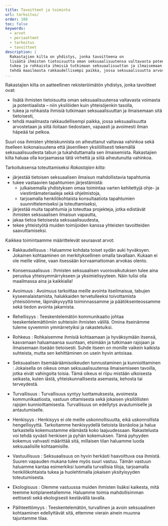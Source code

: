 ```yaml
---
title: Tavoitteet ja toiminta
url: tarkoitus/
order: 100
toc: false
keywords:
  - arvot
  - periaatteet
  - tarkoitus
  - tavoitteet
description: |
  Rakastajien kilta on yhdistys, jonka tavoitteena on
  lisäätä ihmisten tietoisuutta oman seksuaalisuutensa valtavasta potentiaalista,
  tukea ja rohkaista ihmisiä tutkimaan seksuaalisuuttan ja ilmaisemaan sitä tietoisesti sekä
  tehdä maailmasta rakkaudellisempi paikka, jossa seksuaalisuutta arvostetaan ja siitä iloitaan tiedostaen, vapaasti ja avoimesti ilman häpeää tai pelkoa.
...
```


Rakastajien kilta on aatteellinen rekisteröimätön yhdistys, jonka tavoitteet ovat:

- lisätä ihmisten tietoisuutta oman seksuaalisuutensa valtavasta voimasta ja potentiaalista – niin yksilöiden kuin yhteisöjenkin tasolla,
- tukea ja rohkaista ihmisiä tutkimaan seksuaalisuuttan ja ilmaisemaan sitä tietoisesti,
- tehdä maailmasta rakkaudellisempi paikka, jossa seksuaalisuutta arvostetaan ja siitä iloitaan tiedostaen, vapaasti ja avoimesti ilman häpeää tai pelkoa.

Suuri osa ihmisten yhteiskunnista on aiheuttanut valtavaa vahinkoa sekä itselleen kokonaisuutena että jäsenilleen yksilöllisesti tekemällä seksuaalisuudesta tabun ja tukahduttamalla sen ilmaisemista.
Rakastajien kilta haluaa olla korjaamassa tätä virhettä ja siitä aiheutunutta vahinkoa.

Tarkoituksensa toteuttamiseksi *Rakastajien kilta*:

- järjestää tietoisen seksuaalisen ilmaisun mahdollistavia tapahtumia
- tukee vastaavien tapahtumien järjestämistä:
  - julkaisemalla yhdistyksen omaa toimintaa varten kehitettyjä ohje- ja viestintämateriaaleja sekä ohjelmistoja,
  - tarjoamalla henkilökohtaista konsultaatiota tapahtumien suunnittelemiseksi ja toteuttamiseksi,
- järjestää muita tapahtumia ja toteuttaa projekteja, jotka edistävät ihmisten seksuaalisen ilmaisun vapautta,
- jakaa tietoa tietoisesta seksuaalisuudesta,
- tekee yhteistyötä muiden toimijoiden kanssa yhteisten tavoitteiden saavuttamiseksi.

Kaikkea toimintaamme määrittelevät seuraavat arvot:

- Rakkaudellisuus
: Haluamme kohdata toiset sydän auki hyväksyen. Jokainen kohtaaminen on merkityksellinen omalla tavallaan. Kukaan ei ole meille väline, vaan itsessään korvaamattoman arvokas olento.

- Konsensuaalisuus
: Ihmisten seksuaalisen vuorovaikutuksen tulee aina perustua yhteisymmärrykseen ja yksimielisyyteen. Näin tulisi olla maailmassa aina ja kaikkialla!

- Avoimuus
: Avoimuus tarkoittaa meille avointa itseilmaisua, tabujen kyseenalaistamista, halukkaiden tervetulleeksi toivottamista yhteisöömme, läpinäkyvyyttä toiminnassamme ja päätöksenteossamme sekä tiedon avointa jakamista.

- Rehellisyys
: Teeskentelemätön kommunikaatio johtaa teeskentelemättömiin suhteisiin ihmisten välillä. Omina itseinämme tuleme syvemmin ymmärretyiksi ja rakastetuiksi.

- Rohkeus
: Rohkaisemme ihmisiä kohtaamaan ja hyväksymään itsensä, kasvamaan haluamaansa suuntaan, etsimään ja tutkimaan rajojaan ja ilmaisemaan itseään tietoisesti. Suhde itseen on monille vaikein kaikista suhteista, mutta sen kehittäminen on usein hyvin antoisaa.

- Seksuaalisen itsemääräämisoikeuden tunnustaminen ja kunnioittaminen
: Jokaisella on oikeus oman seksuaalisuutensa ilmaisemiseen tavoilla, jotka eivät vahingoita toisia. Tämä oikeus ei riipu mistään ulkoisesta seikasta, kuten iästä, yhteiskunnallisesta asemasta, kehosta tai terveydestä.

- Turvallisuus
: Turvallisuus syntyy luottamuksesta, avoimesta kommunikaatiosta, vastuun ottamisesta sekä jokaisen yksilöllisten rajojen kunnioittamisesta. Turvallisuus on edellytys avautumiselle ja antautumiselle.

- Henkisyys
: Henkisyys ei ole meille uskonnollisuutta, eikä uskonnollista hengellisyyttä. Tarkoitamme henkisyydellä tietoista läsnäoloa ja halua tarkastella kokemustamme elämästä koko laajuudessaan. Rakastelusta voi tehdä syvästi henkisen ja pyhän kokemuksen. Tämä pyhyyden kokemus vahvasti määrittää sitä, millaisen tilan haluamme luoda seksuaalisille kohtaamisille.

- Vastuullisuus
: Seksuaalisuus on hyvin herkästi haavoittuva osa ihmistä. Suuren vapauden mukana tulee myös suuri vastuu. Tämän vastuun haluamme kantaa esimerkiksi luomalla turvallisia tiloja, tarjoamalla henkilökohtaista tukea ja huolehtimalla jokaisen yksityisyyden toteutumisesta.

- Ekologisuus
: Olemme vastuussa muiden ihmisten lisäksi kaikesta, mitä teemme kotiplaneetallemme. Haluamme toimia mahdollisimman eettisesti sekä ekologisesti kestävällä tavalla.

- Päihteettömyys
: Teeskentelemätön, turvallinen ja avoin seksuaalinen kohtaaminen edellyttävät sitä, ettemme vierain ainein muunna tajuntamme tilaa.
